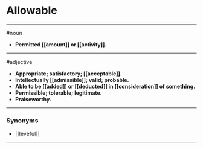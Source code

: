 # Allowable
---
#noun
- **Permitted [[amount]] or [[activity]].**
---
#adjective
- **Appropriate; satisfactory; [[acceptable]].**
- **Intellectually [[admissible]]; valid; probable.**
- **Able to be [[added]] or [[deducted]] in [[consideration]] of something.**
- **Permissible; tolerable; legitimate.**
- **Praiseworthy.**
---
### Synonyms
- [[leveful]]
---
